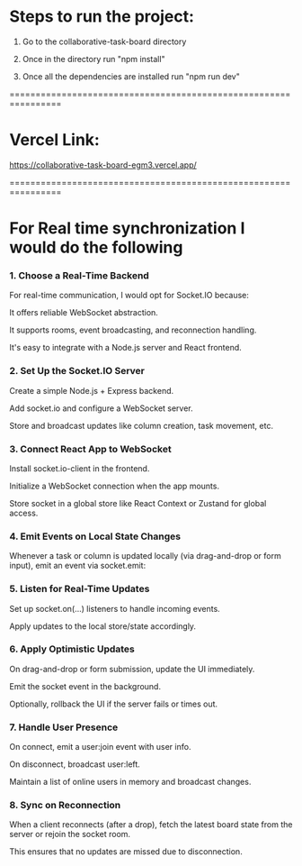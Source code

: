 # Steps to run the project: 

1. Go to the collaborative-task-board directory

2. Once in the directory run "npm install"

3. Once all the dependencies are installed run "npm run dev"

================================================================

# Vercel Link: 

https://collaborative-task-board-egm3.vercel.app/

================================================================

# For Real time synchronization I would do the following 

### 1. Choose a Real-Time Backend ###
   For real-time communication, I would opt for Socket.IO because:

   It offers reliable WebSocket abstraction.

   It supports rooms, event broadcasting, and reconnection handling.

   It's easy to integrate with a Node.js server and React frontend.


### 2. Set Up the Socket.IO Server ###
   Create a simple Node.js + Express backend.

   Add socket.io and configure a WebSocket server.

   Store and broadcast updates like column creation, task movement, etc.

### 3. Connect React App to WebSocket ###
   Install socket.io-client in the frontend.

   Initialize a WebSocket connection when the app mounts.

   Store socket in a global store like React Context or Zustand for global access.

### 4. Emit Events on Local State Changes ###
   Whenever a task or column is updated locally (via drag-and-drop or form input), emit an event via socket.emit:

### 5. Listen for Real-Time Updates ###
   Set up socket.on(...) listeners to handle incoming events.

   Apply updates to the local store/state accordingly.

### 6. Apply Optimistic Updates ###
   On drag-and-drop or form submission, update the UI immediately.

   Emit the socket event in the background.

   Optionally, rollback the UI if the server fails or times out.

### 7. Handle User Presence ###
   On connect, emit a user:join event with user info.

   On disconnect, broadcast user:left.

   Maintain a list of online users in memory and broadcast changes.

### 8. Sync on Reconnection ###
   When a client reconnects (after a drop), fetch the latest board state from the server or rejoin the socket room.

   This ensures that no updates are missed due to disconnection.
